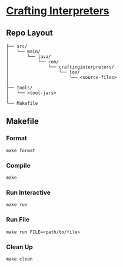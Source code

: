 # [Crafting Interpreters](https://craftinginterpreters.com/)

## Repo Layout

```
├── src/
│   └── main/
│       └── java/
│           └── com/
│               └── craftinginterpreters/
│                   └── lox/
│                       └── <source-files>
│
├── tools/
│   └── <tool-jars>
│
└── Makefile
```

## Makefile

### Format

```
make format
```


### Compile

```
make 
```

### Run Interactive

```
make run
```

### Run File

```
make run FILE=<path/to/file>
```

### Clean Up

```
make clean
```


